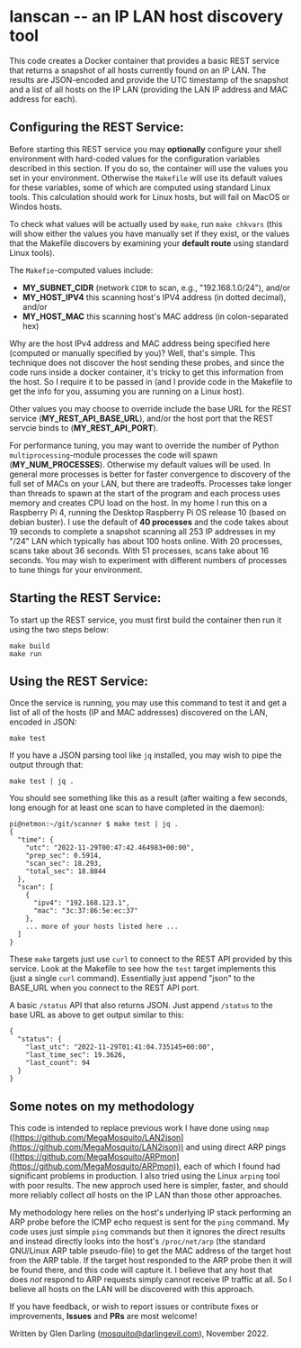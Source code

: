 # lanscan -- an IP LAN host discovery tool

This code creates a Docker container that provides a basic REST service that
returns a snapshot of all hosts currently found on an IP LAN. The results are
JSON-encoded and provide the UTC timestamp of the snapshot and a list of all
hosts on the IP LAN (providing the LAN IP address and MAC address for each).

## Configuring the REST Service:

Before starting this REST service you may **optionally** configure your shell environment with hard-coded values for the configuration variables described in this section. If you do so, the container will use the values you set in your environment. Otherwise the `Makefile` will use its default values for these variables, some of which are computed using standard Linux tools. This calculation should work for Linux hosts, but will fail on MacOS or Windos hosts.

To check what values will be actually used by `make`, run `make chkvars` (this will show either the values you have manually set if they exist, or the values that the Makefile discovers by examining your **default route** using standard Linux tools).

The `Makefie`-computed values include:

- **MY_SUBNET_CIDR** (network `CIDR` to scan, e.g., "192.168.1.0/24"), and/or
- **MY_HOST_IPV4** this scanning host's IPV4 address (in dotted decimal), and/or
- **MY_HOST_MAC** this scanning host's MAC address (in colon-separated hex)

Why are the host IPv4 address and MAC address being specified here (computed or manually specified by you)? Well, that's simple. This technique does not discover the host sending these probes, and since the code runs inside a docker container, it's tricky to get this information from the host. So I require it to be passed in (and I provide code in the Makefile to get the info for you, assuming you are running on a Linux host).

Other values you may choose to override include the base URL for the REST service (**MY_REST_API_BASE_URL**), and/or the host port that the REST servcie binds to (**MY_REST_API_PORT**).

For performance tuning, you may want to override the number of Python `multiprocessing`-module processes the code will spawn (**MY_NUM_PROCESSES**). Otherwise my default values will be used. In general more processes is better for faster convergence to discovery of the full set of MACs on your LAN, but there are tradeoffs. Processes take longer than threads to spawn at the start of the program and each process uses memory and creates CPU load on the host. In my home I run this on a Raspberry Pi 4, running the Desktop Raspberry Pi OS release 10 (based on debian buster). I use the default of **40 processes** and the code takes about 19 seconds to complete a snapshot scanning all 253 IP addresses in my "/24" LAN which typically has about 100 hosts online. With 20 processes, scans take about 36 seconds. With 51 processes, scans take about 16 seconds. You may wish to experiment with different numbers of processes to tune things for your environment.

## Starting the REST Service:

To start up the REST service, you must first build the container then run it using the two steps below:

```
make build
make run
```

## Using the REST Service:

Once the service is running, you may use this command to test it and get a list of all of the hosts (IP and MAC addresses) discovered on the LAN, encoded in JSON:

```
make test
```

If you have a JSON parsing tool like `jq` installed, you may wish to pipe the output through that:

```
make test | jq .
```

You should see something like this as a result (after waiting a few seconds, long enough for at least one scan to have completed in the daemon):

```
pi@netmon:~/git/scanner $ make test | jq .
{
  "time": {
    "utc": "2022-11-29T00:47:42.464983+00:00",
    "prep_sec": 0.5914,
    "scan_sec": 18.293,
    "total_sec": 18.8844
  },
  "scan": [
    {
      "ipv4": "192.168.123.1",
      "mac": "3c:37:86:5e:ec:37"
    },
    ... more of your hosts listed here ...
  ]
}
```

These `make` targets just use `curl` to connect to the REST API provided by this service. Look at the Makefile to see how the `test` target implements this (just a single `curl` command). Essentially just append "json" to the BASE_URL when you connect to the REST API port.

A basic `/status` API that also returns JSON. Just append `/status` to the base URL as above to get output similar to this:

```
{
  "status": {
    "last_utc": "2022-11-29T01:41:04.735145+00:00",
    "last_time_sec": 19.3626,
    "last_count": 94
  }
}
```

## Some notes on my methodology

This code is intended to replace previous work I have done using `nmap`
([https://github.com/MegaMosquito/LAN2json](https://github.com/MegaMosquito/LAN2json)) and using direct ARP pings ([https://github.com/MegaMosquito/ARPmon](https://github.com/MegaMosquito/ARPmon)), each of which I found had significant problems in production. I also tried using the Linux `arping` tool with poor results. The new approch used here is simpler, faster, and should more reliably collect *all* hosts on the IP LAN than those other approaches.

My methodology here relies on the host's underlying IP stack performing an ARP probe before the ICMP echo request is sent for the `ping` command. My code uses just simple `ping` commands but then it ignores the direct results and instead directly looks into the host's `/proc/net/arp` (the standard GNU/Linux ARP table pseudo-file) to get the MAC address of the target host from the ARP table. If the target host responded to the ARP probe then it will be found there, and this code will capture it. I believe that any host that does *not* respond to ARP requests simply cannot receive IP traffic at all. So I believe all hosts on the LAN will be discovered with this approach.

If you have feedback, or wish to report issues or contribute fixes or improvements, **Issues** and **PRs** are most welcome!

Written by Glen Darling (mosquito@darlingevil.com), November 2022.

